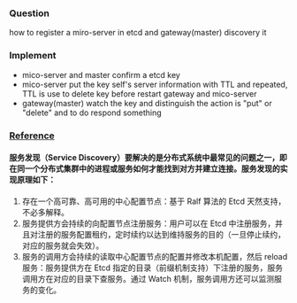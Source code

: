 ### Question
how to register a miro-server in etcd and gateway(master) discovery it

### Implement

- mico-server and master confirm a etcd key
- mico-server put the key self's server information with TTL and repeated, TTL is use to delete key before restart gateway and mico-server
- gateway(master) watch the key and distinguish the action is "put" or "delete" and to do respond something 

### [Reference](https://gitbook.cn/books/5bb037728f7d8b7e900ff2d7/index.html)
#### 服务发现（Service Discovery）要解决的是分布式系统中最常见的问题之一，即在同一个分布式集群中的进程或服务如何才能找到对方并建立连接。服务发现的实现原理如下：

1. 存在一个高可靠、高可用的中心配置节点：基于 Ralf 算法的 Etcd 天然支持，不必多解释。
2. 服务提供方会持续的向配置节点注册服务：用户可以在 Etcd 中注册服务，并且对注册的服务配置租约，定时续约以达到维持服务的目的（一旦停止续约，对应的服务就会失效）。
3. 服务的调用方会持续的读取中心配置节点的配置并修改本机配置，然后 reload 服务：服务提供方在 Etcd 指定的目录（前缀机制支持）下注册的服务，服务调用方在对应的目录下查服务。通过 Watch 机制，服务调用方还可以监测服务的变化。